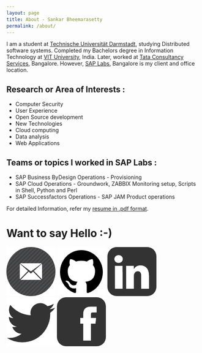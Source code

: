 ```yaml
---
layout: page
title: About - Sankar Bheemarasetty
permalink: /about/
---
```


I am a student at [Technische Universität Darmstadt](https://www.informatik.tu-darmstadt.de/en/department/), studying Distributed software systems. Completed my Bachelors degree in Information Technology at [VIT University](http://vit.ac.in/), India. Later, worked at [Tata Consultancy Services](http://www.tcs.com/), Bangalore. However, [SAP Labs](http://www.sap.com/directory/india.html), Bangalore is my client and office location.

## Research or Area of Interests :
* Computer Security
* User Experience
* Open Source development
* New Technologies
* Cloud computing
* Data analysis
* Web Applications

## Teams or topics I worked in SAP Labs : 
* SAP Business ByDesign Operations - Provisioning
* SAP Cloud Operations - Groundwork, ZABBIX Monitoring setup, Scripts in Shell, Python and Perl
* SAP Successfactors Operations - SAP JAM Product operations

For detailed Information, refer my [resume in .pdf format](https://raw.githubusercontent.com/learnsomuch/learnsomuch.github.io/master/data/sankarbb_resume.pdf).


# Want to say Hello :-)

[![](https://raw.githubusercontent.com/learnsomuch/learnsomuch.github.io/master/imgs/icons/icon-email-128.png)](mailto:sankar@learnsomuch.com)
[![](https://raw.githubusercontent.com/learnsomuch/learnsomuch.github.io/master/imgs/icons/icon-social-github-128.png)](https://github.com/learnsomuch)
[![](https://raw.githubusercontent.com/learnsomuch/learnsomuch.github.io/master/imgs/icons/icon-social-linkedin-128.png)](https://in.linkedin.com/in/sankarbb)
[![](https://raw.githubusercontent.com/learnsomuch/learnsomuch.github.io/master/imgs/icons/icon-social-twitter-128.png)](https://www.twitter.com/sankarbb)
[![](https://raw.githubusercontent.com/learnsomuch/learnsomuch.github.io/master/imgs/icons/icon-social-facebook-128.png)](https://www.facebook.com/sankarbb)
